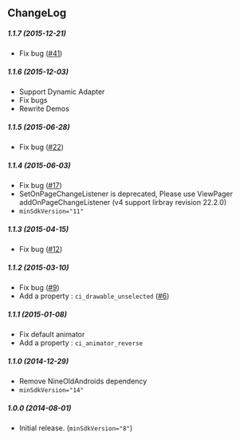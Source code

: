 ChangeLog
--------

##### 1.1.7  (2015-12-21)
* Fix bug ([#41](https://github.com/ongakuer/CircleIndicator/issues/41))

##### 1.1.6  (2015-12-03)
* Support Dynamic Adapter
* Fix bugs
* Rewrite Demos

##### 1.1.5  (2015-06-28)
* Fix bug ([#22](https://github.com/ongakuer/CircleIndicator/issues/22))

##### 1.1.4  (2015-06-03)
* Fix bug ([#17](https://github.com/ongakuer/CircleIndicator/issues/17))
* SetOnPageChangeListener is deprecated, Please use ViewPager addOnPageChangeListener (v4 support lirbray revision 22.2.0)
* ```minSdkVersion="11"```

##### 1.1.3  (2015-04-15)
* Fix bug ([#12](https://github.com/ongakuer/CircleIndicator/issues/12))

##### 1.1.2  (2015-03-10)
* Fix bug ([#9](https://github.com/ongakuer/CircleIndicator/pull/9))
* Add a property : ```ci_drawable_unselected``` ([#6](https://github.com/ongakuer/CircleIndicator/pull/6))

##### 1.1.1  (2015-01-08)
* Fix default animator
* Add a property : ```ci_animator_reverse```

##### 1.1.0  (2014-12-29)
* Remove NineOldAndroids dependency
* ```minSdkVersion="14"```

##### 1.0.0  (2014-08-01)
* Initial release. (```minSdkVersion="8"```)